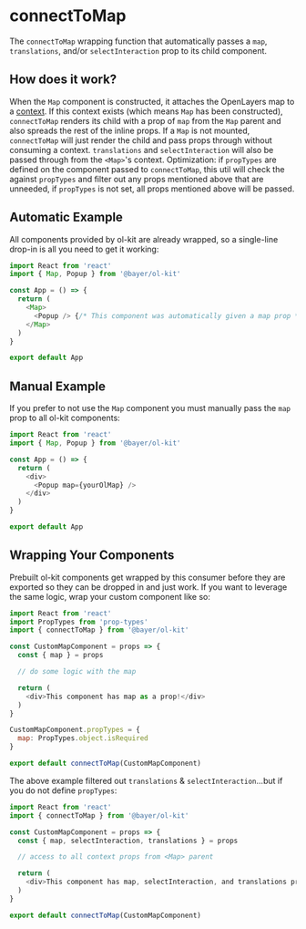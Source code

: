 # connectToMap
The `connectToMap` wrapping function that automatically passes a `map`, `translations`, and/or `selectInteraction` prop to its child component.

## How does it work?
When the `Map` component is constructed, it attaches the OpenLayers map to a [context](https://reactjs.org/docs/context.html). If this context exists (which means `Map` has been constructed), `connectToMap` renders its child with a prop of `map` from the `Map` parent and also spreads the rest of the inline props. If a `Map` is not mounted, `connectToMap` will just render the child and pass props through without consuming a context. `translations` and `selectInteraction` will also be passed through from the `<Map>`'s context. Optimization: if `propTypes` are defined on the component passed to `connectToMap`, this util will check the against `propTypes` and filter out any props mentioned above that are unneeded, if `propTypes` is not set, all props mentioned above will be passed.

## Automatic Example
All components provided by ol-kit are already wrapped, so a single-line drop-in is all you need to get it working:
```javascript
import React from 'react'
import { Map, Popup } from '@bayer/ol-kit'

const App = () => {
  return (
    <Map>
      <Popup /> {/* This component was automatically given a map prop */}
    </Map>
  )
}

export default App
```

## Manual Example
If you prefer to not use the `Map` component you must manually pass the `map` prop to all ol-kit components:
```javascript
import React from 'react'
import { Map, Popup } from '@bayer/ol-kit'

const App = () => {
  return (
    <div>
      <Popup map={yourOlMap} />
    </div>
  )
}

export default App
```

## Wrapping Your Components
Prebuilt ol-kit components get wrapped by this consumer before they are exported so they can be dropped in and just work. If you want to leverage the same logic, wrap your custom component like so:
```javascript
import React from 'react'
import PropTypes from 'prop-types'
import { connectToMap } from '@bayer/ol-kit'

const CustomMapComponent = props => {
  const { map } = props

  // do some logic with the map

  return (
    <div>This component has map as a prop!</div>
  )
}

CustomMapComponent.propTypes = {
  map: PropTypes.object.isRequired
}

export default connectToMap(CustomMapComponent)
```
The above example filtered out `translations` & `selectInteraction`...but if you do not define `propTypes`:
```javascript
import React from 'react'
import { connectToMap } from '@bayer/ol-kit'

const CustomMapComponent = props => {
  const { map, selectInteraction, translations } = props

  // access to all context props from <Map> parent

  return (
    <div>This component has map, selectInteraction, and translations props!</div>
  )
}

export default connectToMap(CustomMapComponent)
```
